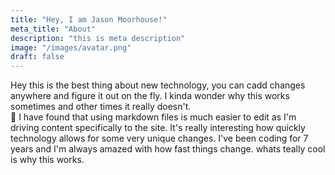 ```yaml
---
title: "Hey, I am Jason Moorhouse!"
meta_title: "About"
description: "this is meta description"
image: "/images/avatar.png"
draft: false
---
```


Hey this is the best thing about new technology, you can cadd changes anywhere and figure it out on the fly.
 I kinda wonder why this works sometimes and other times it really doesn't.  
🥸 I have found that using markdown files is much easier to edit as I'm driving content specifically to the site.  It's really interesting how quickly technology allows for some very unique changes.
I've been coding for 7 years and I'm always amazed with how fast things change. whats teally cool is why this works.